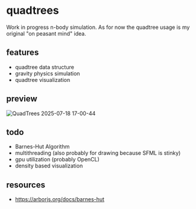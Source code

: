 # quadtrees
Work in progress n-body simulation. As for now the quadtree usage is my original "on peasant mind" idea.

## features
- quadtree data structure
- gravity physics simulation
- quadtree visualization


## preview
![QuadTrees 2025-07-18 17-00-44](https://github.com/user-attachments/assets/33a3eff7-3499-4ce2-afe2-7d52f210b04d)



## todo
- Barnes-Hut Algorithm
- multithreading (also probably for drawing because SFML is stinky)
- gpu utilization (probably OpenCL)
- density based visualization


## resources
- https://arborjs.org/docs/barnes-hut
